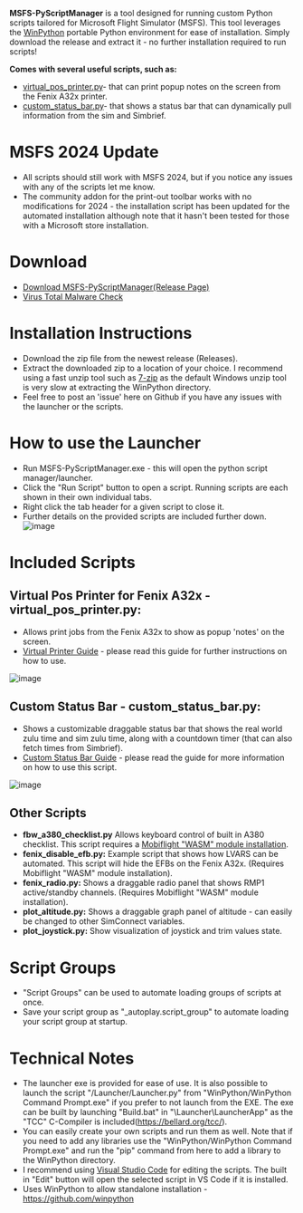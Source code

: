 **MSFS-PyScriptManager** is a tool designed for running custom Python scripts tailored for Microsoft Flight Simulator (MSFS). This tool leverages the [WinPython](https://github.com/winpython) portable Python environment for ease of installation.  Simply download the release and extract it - no further installation required to run scripts!  

**Comes with several useful scripts, such as:**
- [virtual_pos_printer.py](#virtual-pos-printer-for-fenix-a32x---virtual_pos_printerpy)- that can print popup notes on the screen from the Fenix A32x printer.
- [custom_status_bar.py](#custom-status-bar---custom_status_barpy)- that shows a status bar that can dynamically pull information from the sim and Simbrief.

# MSFS 2024 Update
 - All scripts should still work with MSFS 2024, but if you notice any issues with any of the scripts let me know.
 - The community addon for the print-out toolbar works with no modifications for 2024 - the installation script has been updated for the automated installation although note that it hasn't been tested for those with a Microsoft store installation.

# Download
- [Download MSFS-PyScriptManager(Release Page)](https://github.com/cgtrout/MSFS-PyScriptManager/releases/)
- [Virus Total Malware Check](https://www.virustotal.com/gui/url/9f2aab0754a63dc92903b3c99db9cf5dde639241368af9c33f51053997d20333?nocache=1)

# Installation Instructions
- Download the zip file from the newest release (Releases).
- Extract the downloaded zip to a location of your choice. I recommend using a fast unzip tool such as [7-zip](https://www.7-zip.org/download.html) as the default Windows unzip tool is very slow at extracting the WinPython directory.
- Feel free to post an 'issue' here on Github if you have any issues with the launcher or the scripts.

# How to use the Launcher
- Run MSFS-PyScriptManager.exe - this will open the python script manager/launcher.
- Click the "Run Script" button to open a script. Running scripts are each shown in their own individual tabs.
- Right click the tab header for a given script to close it.
- Further details on the provided scripts are included further down.
![image](https://github.com/user-attachments/assets/b8e12084-afad-4cd8-9b4c-2ea9cbb59ff1)

# Included Scripts
## **Virtual Pos Printer for Fenix A32x - virtual_pos_printer.py:** 
   - Allows print jobs from the Fenix A32x to show as popup 'notes' on the screen.
   - [Virtual Printer Guide](Docs/virtual_pos_printer.md) - please read this guide for further instructions on how to use.
     
   ![image](https://github.com/user-attachments/assets/5b0aac05-f1da-417e-a97b-be8261a4f1ba)
  
## Custom Status Bar - custom_status_bar.py: 
  - Shows a customizable draggable status bar that shows the real world zulu time and sim zulu time, along with a countdown timer (that can also fetch times from Simbrief). 
  - [Custom Status Bar Guide](Docs/custom_status_bar.md) - please read the guide for more information on how to use this script.

   ![image](https://github.com/user-attachments/assets/05786688-b542-4050-95eb-1e85bf8d673d)

## Other Scripts
- **fbw_a380_checklist.py** Allows keyboard control of built in A380 checklist.  This script requires a [Mobiflight "WASM" module installation](https://github.com/MobiFlight/MobiFlight-Connector/wiki/Verifying-the-WASM-module-installation-and-locating-the-MSFS2020-community-folder).
- **fenix_disable_efb.py:** Example script that shows how LVARS can be automated.  This script will hide the EFBs on the Fenix A32x. (Requires Mobiflight "WASM" module installation).
- **fenix_radio.py:** Shows a draggable radio panel that shows RMP1 active/standby channels. (Requires Mobiflight "WASM" module installation).
- **plot_altitude.py:** Shows a draggable graph panel of altitude - can easily be changed to other SimConnect variables.
- **plot_joystick.py:** Show visualization of joystick and trim values state.

# Script Groups
- "Script Groups" can be used to automate loading groups of scripts at once.
- Save your script group as "_autoplay.script_group" to automate loading your script group at startup.

# Technical Notes
- The launcher exe is provided for ease of use.  It is also possible to launch the script "/Launcher/Launcher.py" from "WinPython/WinPython Command Prompt.exe" if you prefer to not launch from the EXE.  The exe can be built by launching "Build.bat" in "\Launcher\LauncherApp" as the "TCC" C-Compiler is included(https://bellard.org/tcc/).
- You can easily create your own scripts and run them as well.  Note that if you need to add any libraries use the "WinPython/WinPython Command Prompt.exe" and run the "pip" command from here to add a library to the WinPython directory.
- I recommend using [Visual Studio Code](https://code.visualstudio.com/download) for editing the scripts.  The built in "Edit" button will open the selected script in VS Code if it is installed.
- Uses WinPython to allow standalone installation - https://github.com/winpython
